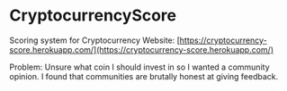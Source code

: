 # CryptocurrencyScore
Scoring system for Cryptocurrency
Website: [https://cryptocurrency-score.herokuapp.com/](https://cryptocurrency-score.herokuapp.com/)

Problem: Unsure what coin I should invest in so I wanted a community opinion. I found that communities are brutally honest at giving feedback.

